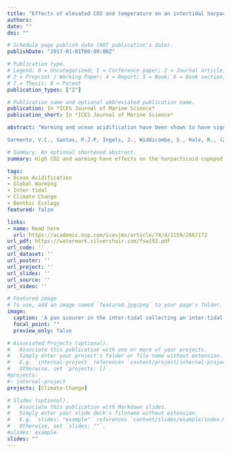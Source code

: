 ```yaml
---
title: "Effects of elevated CO2 and temperature on an intertidal harpacticoid copepod community"
authors:
date: ""
doi: ""

# Schedule page publish date (NOT publication's date).
publishDate: "2017-01-01T00:00:00Z"

# Publication type.
# Legend: 0 = Uncategorized; 1 = Conference paper; 2 = Journal article;
# 3 = Preprint / Working Paper; 4 = Report; 5 = Book; 6 = Book section;
# 7 = Thesis; 8 = Patent
publication_types: ["2"]

# Publication name and optional abbreviated publication name.
publication: In *ICES Journal of Marine Science*
publication_short: In *ICES Journal of Marine Science*

abstract: "Warming and ocean acidification have been shown to have significant impacts on marine organisms. However, none studies have addressed the impact of these two stressors on harpacticoid copepod community structure. A mesocosm experiment was conducted to assess the potential interactive impact of different levels of elevated CO2 and temperature on an intertidal harpacticoid copepod community. Artificial substrate units (ASUs) colonized by meiofauna from the extreme low intertidal zone were exposed to eight experimental treatments (four pH levels: 8.0, 7.7, 7.3 and 6.7, crossed with two temperature levels: 12 and 16 C). After 60 days exposure communities were significantly affected by both stressors. The dominant harpacticoid species were mainly affected at treatments held at pH 6.7, but with divergent biological response patterns. At pH 6.7 Tisbe sp and Ectinosoma sp2 exhibited important density reductions, while considerable density increases were observed for Amphiascus longarticulatus and Amphiascoides golikovi. This study has demonstrated that elevated levels of CO2 and ocean warming may have substantial effects on the structure of harpacticoid communities. Importantly, the increase in malformations observed at pH 6.7 indicated that we need to consider sub-lethal effects that could have consequences for populations after long periods of exposure.

Sarmento, V.C., Santos, P.J.P, Ingels, J., Widdicombe, S., Hale, R., (2017) Effects of elevated CO2 and temperature on an intertidal harpacticoid copepod community..ICES Journal of Marine Science 74:1159-1169."

# Summary. An optional shortened abstract.
summary: High CO2 and warming have effects on the harpacticoid copepod community structure. Communities weer affected by both stressors with species malformations observed at pH 6.7. Sub-lethal effects could have consequences for populations in the long-term.

tags:
- Ocean Acidification
- Global Warming
- Inter-tidal
- Climate Change
- Benthic Ecology
featured: false

links:
- name: Read here
  url: https://academic.oup.com/icesjms/article/74/4/1159/2667172
url_pdf: https://watermark.silverchair.com/fsw192.pdf
url_code: ''
url_dataset: ''
url_poster: ''
url_project: ''
url_slides: ''
url_source: ''
url_video: ''

# Featured image
# To use, add an image named `featured.jpg/png` to your page's folder. 
image:
  caption: 'A pan scourer in the inter-tidal collecting an inter-tidal macrofaunal community before transfer to the laboratory'
  focal_point: ""
  preview_only: false

# Associated Projects (optional).
#   Associate this publication with one or more of your projects.
#   Simply enter your project's folder or file name without extension.
#   E.g. `internal-project` references `content/project/internal-project/index.md`.
#   Otherwise, set `projects: []`.
#projects:
#- internal-project
projects: [Climate-Change]

# Slides (optional).
#   Associate this publication with Markdown slides.
#   Simply enter your slide deck's filename without extension.
#   E.g. `slides: "example"` references `content/slides/example/index.md`.
#   Otherwise, set `slides: ""`.
#slides: example
slides: ""
---
```

